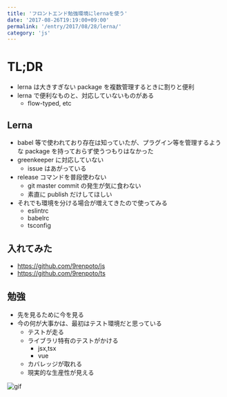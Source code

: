 ```yaml
---
title: 'フロントエンド勉強環境にlernaを使う'
date: '2017-08-26T19:19:00+09:00'
permalink: '/entry/2017/08/28/lerna/'
category: 'js'
---
```


# TL;DR

- lerna は大きすぎない package を複数管理するときに割りと便利
- lerna で便利なものと、対応していないものがある
  - flow-typed, etc

## Lerna

- babel 等で使われており存在は知っていたが、プラグイン等を管理するような package
  を持っておらず使うつもりはなかった
- greenkeeper に対応していない
  - issue はあがっている
- release コマンドを普段使わない
  - git master commit の発生が気に食わない
  - 素直に publish だけしてほしい
- それでも環境を分ける場合が増えてきたので使ってみる
  - eslintrc
  - babelrc
  - tsconfig

## 入れてみた

- <https://github.com/9renpoto/js>
- <https://github.com/9renpoto/ts>

## 勉強

- 先を見るために今を見る
- 今の何が大事かは、最初はテスト環境だと思っている
  - テストが走る
  - ライブラリ特有のテストがかける
    - jsx,tsx
    - vue
  - カバレッジが取れる
  - 現実的な生産性が見える

![gif](https://media.giphy.com/media/26tPplGWjN0xLybiU/giphy.gif)
